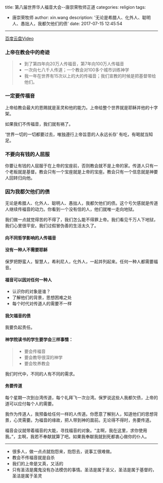 title: 第八届世界华人福音大会--唐崇荣牧师正道
categories: religion
tags:
  - 唐崇荣牧师
author: xin.wang
description: '无论是希腊人、化外人、聪明人、愚拙人，我都欠他们的债'
date: 2017-07-15 12:45:54
-------

[百度云盘Video](http://pan.baidu.com/s/1skKmO1J)

### 上帝在教会中的奇迹
> * 到了第四年向20万人传福音，第7年向100万人传福音
> * 一次向七八千人传道；一个教会对100多个城市训练神学
> * 我一年在世界有15次以上的大的传福音；我们宣教的时候是把基督带给他们。


### 一定要传福音
上帝给教会最大的恩赐就是圣灵和他的能力。上帝给整个世界就是耶稣并他的十字架。

如果我们不传福音，我们就有祸了。

‘世界一切的一切都要过去，唯独遵行上帝旨意的人永远长存’
有吃，有喝就当知足。

### 不要向有钱的人屈服
你要让有钱的人屈服于在上帝的宝座前，否则教会就不是上帝的家。传道人只有一个老板就是基督。教会只有一个宝座就是上帝的宝座。教会只有一个信息就是神要人回转归向他。

### 因为我都欠他们的债
无论是希腊人、化外人、聪明人、愚拙人，我都欠他们的债。这个亏欠感就是传道人继续传福音的动力。你看到一个没有信的人，他们就唯一走向地狱。

我们做一点就觉得苦的不得了，我们怎么能不得罪上帝。我们看见千万人下地狱，我们心里很平安。我们过假冒伪善的生活太久了。

#### 向不同哲学影响的人传福音

#### 没有一种人不需要耶稣
保罗把野蛮人，智慧人，希利尼人，化外人，一起并列起来。任何一种人都需要福音。


#### 福音可以因对任何一种人
 - 认识你的对象是谁？
 - 了解他们的背景，思想困难之处
 - 每个时代对传道人的需要不一样


#### 我欠福音的债
我要负起责任。


#### 神学院读书的学生要学会三样事情：
> * 要会传福音
> * 要会教导很深的神学
> * 要会牧养教会




我们时代中，不同的人有不同的需求。


#### 务要传道
每个星期一次到台湾传道，每个礼拜飞一次台湾。保罗说这些人我都欠债，上帝的道可以应付每个人的需要。

我作为传道人，我预备给任何一样的人传道。你愿意了解别人，知道他们的思想背景，心灵需要。为福音的缘故，把人带到神的面前。无论得不得时，务要传道。

福音会议就带着福音的大能，寻找福音的对象。“主啊，我在这里，求你使用我。”，主啊，我若不奉献就算了吧。如果我奉献我就到死都衷心做你的仆人。


----------
- 很多人，做一点点就抱怨来，抱怨去，说事工很难做。
- 教会不传福音就是自杀
- 我们的上帝是又真，又活的
- 只有圣洁是魔鬼没有办法模仿的事情。圣洁是属于圣父，圣洁是属于基督的，圣洁是属于圣灵


